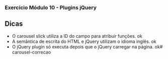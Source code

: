 ### Exercício Módulo 10 - Plugins jQuery

## Dicas

- O carousel slick utiliza a ID do campo para atribuir funções. ok
- A semântica de escrita do HTML e jQuery utilizam o idioma inglês. ok
- O jQuery plugin só executa depois que o jQuery carregar na página. ok#   c a r o u s e l - c o r r e c a o  
 